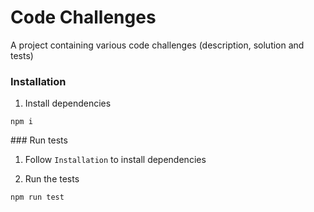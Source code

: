 # Code Challenges

A project containing various code challenges (description, solution and tests)

### Installation

1. Install dependencies

```
npm i
```

### Run tests

1. Follow `Installation` to install dependencies

2. Run the tests

```
npm run test
```
